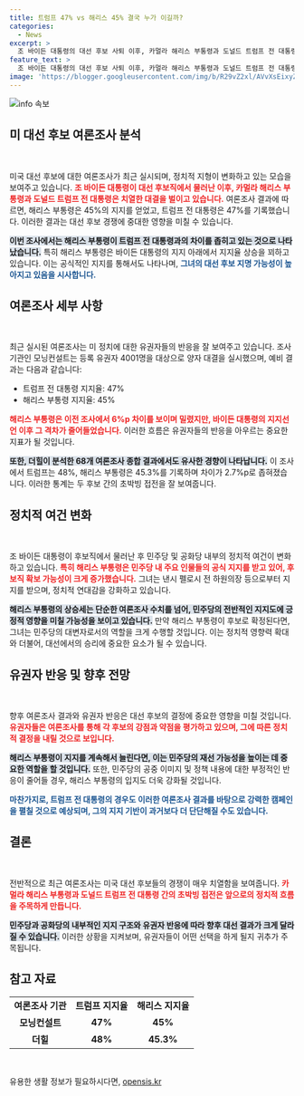 ```yaml
---
title: 트럼프 47% vs 해리스 45% 결국 누가 이길까?
categories:
  - News
excerpt: >
  조 바이든 대통령의 대선 후보 사퇴 이후, 카멀라 해리스 부통령과 도널드 트럼프 전 대통령이 팽팽한 접전을 벌이고 있습니다. 여론조사에서 해리스는 트럼프에게 근소한 차로 다가섰고, 공식 지지도 확보로 대선 후보직 전망이 밝아지고 있습니다! 클릭해서 자세한 내용을 확인하세요!
feature_text: >
  조 바이든 대통령의 대선 후보 사퇴 이후, 카멀라 해리스 부통령과 도널드 트럼프 전 대통령이 팽팽한 접전을 벌이고 있습니다. 여론조사에서 해리스는 트럼프에게 근소한 차로 다가섰고, 공식 지지도 확보로 대선 후보직 전망이 밝아지고 있습니다! 클릭해서 자세한 내용을 확인하세요!
image: 'https://blogger.googleusercontent.com/img/b/R29vZ2xl/AVvXsEixyZcFfHzMRdzZMjFBmAUKJYCLCGyLL1o632UiGVXcaFdKo_bkvkuCioo0uUKlGfBVcT3P84aROyZIXSBEx3Aw5nCQ3pTgDom1WDC4m8eifvWiAmWEEVb4x6G_l8C0QH225ldMjyaFvpxGEBGNO37VmDTDMHGhJPq73UglMfDca1-0aw/s1600/blogspot.png'
---
```


<p><img src="https://blogger.googleusercontent.com/img/b/R29vZ2xl/AVvXsEixyZcFfHzMRdzZMjFBmAUKJYCLCGyLL1o632UiGVXcaFdKo_bkvkuCioo0uUKlGfBVcT3P84aROyZIXSBEx3Aw5nCQ3pTgDom1WDC4m8eifvWiAmWEEVb4x6G_l8C0QH225ldMjyaFvpxGEBGNO37VmDTDMHGhJPq73UglMfDca1-0aw/s1600/blogspot.png" alt="info 속보" /></p>

<h2 data-ke-size="size26">미 대선 후보 여론조사 분석</h2>

<p data-ke-size="size16">&nbsp;</p>

<p>미국 대선 후보에 대한 여론조사가 최근 실시되며, 정치적 지형이 변화하고 있는 모습을 보여주고 있습니다. <b><span style="color: #ee2323;">조 바이든 대통령이 대선 후보직에서 물러난 이후, 카멀라 해리스 부통령과 도널드 트럼프 전 대통령은 치열한 대결을 벌이고 있습니다.</span></b> 여론조사 결과에 따르면, 해리스 부통령은 45%의 지지를 얻었고, 트럼프 전 대통령은 47%를 기록했습니다. 이러한 결과는 대선 후보 경쟁에 중대한 영향을 미칠 수 있습니다.</p>

<p><b><span style="background-color: #21538527;">이번 조사에서는 해리스 부통령이 트럼프 전 대통령과의 차이를 좁히고 있는 것으로 나타났습니다.</span></b> 특히 해리스 부통령은 바이든 대통령의 지지 아래에서 지지율 상승을 꾀하고 있습니다. 이는 공식적인 지지를 통해서도 나타나며, <b><span style="color: #1a5490;">그녀의 대선 후보 지명 가능성이 높아지고 있음을 시사합니다.</span></b> </p>

<h2 data-ke-size="size26">여론조사 세부 사항</h2>

<p data-ke-size="size16">&nbsp;</p>

<p>최근 실시된 여론조사는 미 정치에 대한 유권자들의 반응을 잘 보여주고 있습니다. 조사기관인 모닝컨설트는 등록 유권자 4001명을 대상으로 양자 대결을 실시했으며, 예비 결과는 다음과 같습니다:</p>

<ul>
    <li>트럼프 전 대통령 지지율: 47%</li>
    <li>해리스 부통령 지지율: 45%</li>
</ul>

<p><b><span style="color: #ee2323;">해리스 부통령은 이전 조사에서 6%p 차이를 보이며 밀렸지만, 바이든 대통령의 지지선언 이후 그 격차가 줄어들었습니다.</span></b> 이러한 흐름은 유권자들의 반응을 아우르는 중요한 지표가 될 것입니다. </p>

<p><b><span style="background-color: #21538527;">또한, 더힐이 분석한 68개 여론조사 종합 결과에서도 유사한 경향이 나타납니다.</span></b> 이 조사에서 트럼프는 48%, 해리스 부통령은 45.3%를 기록하며 차이가 2.7%p로 좁혀졌습니다. 이러한 통계는 두 후보 간의 초박빙 접전을 잘 보여줍니다.</p>

<h2 data-ke-size="size26">정치적 여건 변화</h2>

<p data-ke-size="size16">&nbsp;</p>

<p>조 바이든 대통령이 후보직에서 물러난 후 민주당 및 공화당 내부의 정치적 여건이 변화하고 있습니다. <b><span style="color: #ee2323;">특히 해리스 부통령은 민주당 내 주요 인물들의 공식 지지를 받고 있어, 후보직 확보 가능성이 크게 증가했습니다.</span></b> 그녀는 낸시 펠로시 전 하원의장 등으로부터 지지를 받으며, 정치적 연대감을 강화하고 있습니다.</p>

<p><b><span style="background-color: #21538527;">해리스 부통령의 상승세는 단순한 여론조사 수치를 넘어, 민주당의 전반적인 지지도에 긍정적 영향을 미칠 가능성을 보이고 있습니다.</span></b> 만약 해리스 부통령이 후보로 확정된다면, 그녀는 민주당의 대변자로서의 역할을 크게 수행할 것입니다. 이는 정치적 영향력 확대와 더불어, 대선에서의 승리에 중요한 요소가 될 수 있습니다.</p>

<h2 data-ke-size="size26">유권자 반응 및 향후 전망</h2>

<p data-ke-size="size16">&nbsp;</p>

<p>향후 여론조사 결과와 유권자 반응은 대선 후보의 결정에 중요한 영향을 미칠 것입니다. <b><span style="color: #ee2323;">유권자들은 여론조사를 통해 각 후보의 강점과 약점을 평가하고 있으며, 그에 따른 정치적 결정을 내릴 것으로 보입니다.</span></b></p>

<p><b><span style="background-color: #21538527;">해리스 부통령이 지지를 계속해서 늘린다면, 이는 민주당의 재선 가능성을 높이는 데 중요한 역할을 할 것입니다.</span></b> 또한, 민주당의 공중 이미지 및 정책 내용에 대한 부정적인 반응이 줄어들 경우, 해리스 부통령의 입지도 더욱 강화될 것입니다.</p>

<p><b><span style="color: #1a5490;">마찬가지로, 트럼프 전 대통령의 경우도 이러한 여론조사 결과를 바탕으로 강력한 캠페인을 펼칠 것으로 예상되며, 그의 지지 기반이 과거보다 더 단단해질 수도 있습니다.</span></b> </p>

<h2 data-ke-size="size26">결론</h2>

<p data-ke-size="size16">&nbsp;</p>

<p>전반적으로 최근 여론조사는 미국 대선 후보들의 경쟁이 매우 치열함을 보여줍니다. <b><span style="color: #ee2323;">카멀라 해리스 부통령과 도널드 트럼프 전 대통령 간의 초박빙 접전은 앞으로의 정치적 흐름을 주목하게 만듭니다.</span></b> </p>

<p><b><span style="background-color: #21538527;">민주당과 공화당의 내부적인 지지 구조와 유권자 반응에 따라 향후 대선 결과가 크게 달라질 수 있습니다.</span></b> 이러한 상황을 지켜보며, 유권자들이 어떤 선택을 하게 될지 귀추가 주목됩니다. </p>

<h2 data-ke-size="size26">참고 자료</h2>

<table>
    <tr>
        <td style="text-align: center; height: 17px;"><b>여론조사 기관</b></td>
        <td style="text-align: center; height: 17px;"><b>트럼프 지지율</b></td>
        <td style="text-align: center; height: 17px;"><b>해리스 지지율</b></td>
    </tr>
    <tr>
        <td style="text-align: center; height: 17px;"><b>모닝컨설트</b></td>
        <td style="text-align: center; height: 17px;"><b>47%</b></td>
        <td style="text-align: center; height: 17px;"><b>45%</b></td>
    </tr>
    <tr>
        <td style="text-align: center; height: 17px;"><b>더힐</b></td>
        <td style="text-align: center; height: 17px;"><b>48%</b></td>
        <td style="text-align: center; height: 17px;"><b>45.3%</b></td>
    </tr>
</table>

<p data-ke-size="size16">&nbsp;</p>
유용한 생활 정보가 필요하시다면, <a href="https://opensis.kr" rel="dofollow">opensis.kr</a>


